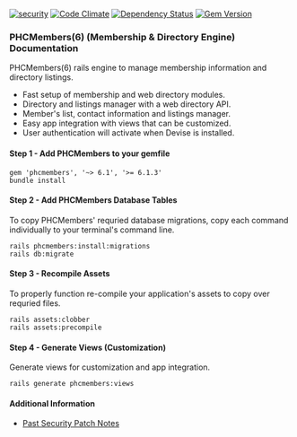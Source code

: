 [![security](https://hakiri.io/github/PHCNetworks/phc-members/master.svg)](https://hakiri.io/github/PHCNetworks/phc-members/master)
[![Code Climate](https://codeclimate.com/github/PHCNetworks/phc-members/badges/gpa.svg)](https://codeclimate.com/github/PHCNetworks/phc-members)
[![Dependency Status](https://gemnasium.com/badges/github.com/PHCNetworks/phc-members.svg)](https://gemnasium.com/github.com/PHCNetworks/phc-members)
[![Gem Version](https://badge.fury.io/rb/phcmembers.svg)](https://badge.fury.io/rb/phcmembers)
  
### PHCMembers(6) (Membership & Directory Engine) Documentation
PHCMembers(6) rails engine to manage membership information and directory listings.  
  
- Fast setup of membership and web directory modules.
- Directory and listings manager with a web directory API.
- Member's list, contact information and listings manager.
- Easy app integration with views that can be customized.
- User authentication will activate when Devise is installed.
  
#### Step 1 - Add PHCMembers to your gemfile  
  
	gem 'phcmembers', '~> 6.1', '>= 6.1.3'
	bundle install
  
#### Step 2 - Add PHCMembers Database Tables  
To copy PHCMembers' requried database migrations, copy each command individually to your terminal's command line.  
  
	rails phcmembers:install:migrations
	rails db:migrate
  
#### Step 3 - Recompile Assets  
To properly function re-compile your application's assets to copy over requried files.
    
	rails assets:clobber
	rails assets:precompile  

#### Step 4 - Generate Views  (Customization)
Generate views for customization and app integration.  
  
	rails generate phcmembers:views
  
#### Additional Information 
  
- [Past Security Patch Notes](https://github.com/PHCNetworks/phc-members/wiki/Critical-Security-Updates)
